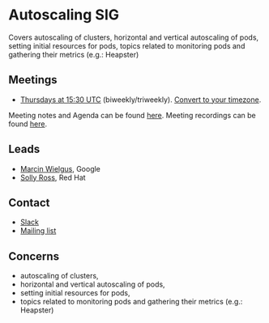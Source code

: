 <!---
This is an autogenerated file!

Please do not edit this file directly, but instead make changes to the
sigs.yaml file in the project root.

To understand how this file is generated, see generator/README.md.
-->
# Autoscaling SIG

Covers autoscaling of clusters, horizontal and vertical autoscaling of pods, setting initial resources for pods, topics related to monitoring pods and gathering their metrics (e.g.: Heapster)

## Meetings
* [Thursdays at 15:30 UTC](https://plus.google.com/hangouts/_/google.com/k8s-autoscaling) (biweekly/triweekly). [Convert to your timezone](http://www.thetimezoneconverter.com/?t=15:30&tz=UTC).

Meeting notes and Agenda can be found [here](https://docs.google.com/document/d/1RvhQAEIrVLHbyNnuaT99-6u9ZUMp7BfkPupT2LAZK7w/edit).
Meeting recordings can be found [here]().

## Leads
* [Marcin Wielgus](https://github.com/mwielgus), Google
* [Solly Ross](https://github.com/directxman12), Red Hat

## Contact
* [Slack](https://kubernetes.slack.com/messages/sig-autoscaling)
* [Mailing list](https://groups.google.com/forum/#!forum/kubernetes-sig-autoscaling)

<!-- BEGIN CUSTOM CONTENT -->
## Concerns
* autoscaling of clusters,
* horizontal and vertical autoscaling of pods,
* setting initial resources for pods,
* topics related to monitoring pods and gathering their metrics (e.g.: Heapster)
<!-- END CUSTOM CONTENT -->
